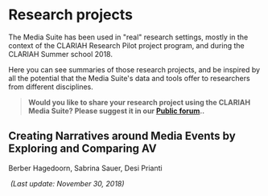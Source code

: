 Research projects
===

The Media Suite has been used in "real" research settings, mostly in the context of the CLARIAH Research Pilot project program, and during the CLARIAH Summer school 2018.

Here you can see summaries of those research projects, and be inspired by all the potential that the Media Suite's data and tools offer to researchers from different disciplines.

> **Would you like to share your research project using the CLARIAH Media Suite? Please suggest it in our [Public forum](https://gitter.im/CLARIAH-media-studies/Lobby)..**



## Creating Narratives around Media Events by Exploring and Comparing AV

Berber Hagedoorn, Sabrina Sauer, Desi Prianti





​																*(Last update: November 30, 2018)*


